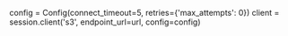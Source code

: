 config = Config(connect_timeout=5, retries={'max_attempts': 0})
client = session.client('s3', endpoint_url=url, config=config)
